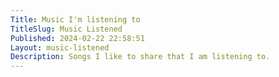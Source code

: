 ```yaml
---
Title: Music I'm listening to
TitleSlug: Music Listened
Published: 2024-02-22 22:58:51
Layout: music-listened
Description: Songs I like to share that I am listening to.
---
```


